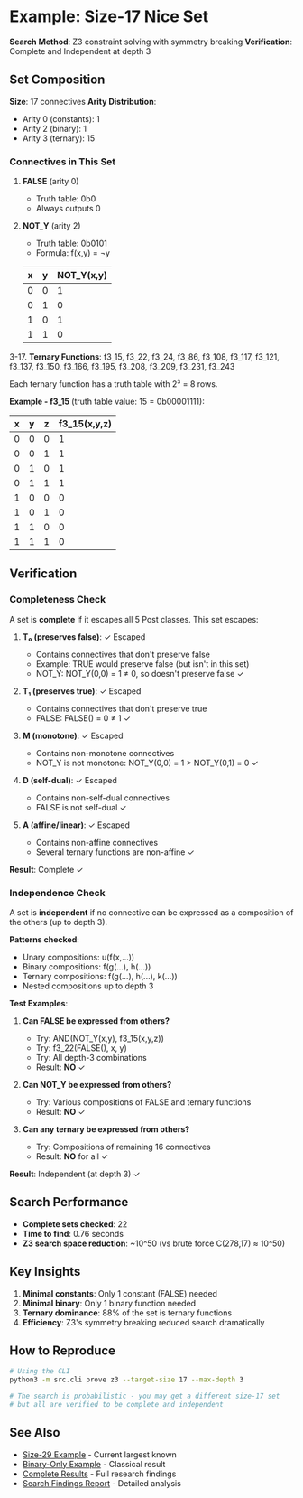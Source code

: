 # Example: Size-17 Nice Set

**Search Method**: Z3 constraint solving with symmetry breaking
**Verification**: Complete and Independent at depth 3

## Set Composition

**Size**: 17 connectives
**Arity Distribution**:
- Arity 0 (constants): 1
- Arity 2 (binary): 1
- Arity 3 (ternary): 15

### Connectives in This Set

1. **FALSE** (arity 0)
   - Truth table: 0b0
   - Always outputs 0

2. **NOT_Y** (arity 2)
   - Truth table: 0b0101
   - Formula: f(x,y) = ¬y

   | x | y | NOT_Y(x,y) |
   |---|---|------------|
   | 0 | 0 | 1          |
   | 0 | 1 | 0          |
   | 1 | 0 | 1          |
   | 1 | 1 | 0          |

3-17. **Ternary Functions**: f3_15, f3_22, f3_24, f3_86, f3_108, f3_117, f3_121, f3_137, f3_150, f3_166, f3_195, f3_208, f3_209, f3_231, f3_243

   Each ternary function has a truth table with 2³ = 8 rows.

   **Example - f3_15** (truth table value: 15 = 0b00001111):

   | x | y | z | f3_15(x,y,z) |
   |---|---|---|--------------|
   | 0 | 0 | 0 | 1            |
   | 0 | 0 | 1 | 1            |
   | 0 | 1 | 0 | 1            |
   | 0 | 1 | 1 | 1            |
   | 1 | 0 | 0 | 0            |
   | 1 | 0 | 1 | 0            |
   | 1 | 1 | 0 | 0            |
   | 1 | 1 | 1 | 0            |

## Verification

### Completeness Check

A set is **complete** if it escapes all 5 Post classes. This set escapes:

1. **T₀ (preserves false)**: ✓ Escaped
   - Contains connectives that don't preserve false
   - Example: TRUE would preserve false (but isn't in this set)
   - NOT_Y: NOT_Y(0,0) = 1 ≠ 0, so doesn't preserve false ✓

2. **T₁ (preserves true)**: ✓ Escaped
   - Contains connectives that don't preserve true
   - FALSE: FALSE() = 0 ≠ 1 ✓

3. **M (monotone)**: ✓ Escaped
   - Contains non-monotone connectives
   - NOT_Y is not monotone: NOT_Y(0,0) = 1 > NOT_Y(0,1) = 0 ✓

4. **D (self-dual)**: ✓ Escaped
   - Contains non-self-dual connectives
   - FALSE is not self-dual ✓

5. **A (affine/linear)**: ✓ Escaped
   - Contains non-affine connectives
   - Several ternary functions are non-affine ✓

**Result**: Complete ✓

### Independence Check

A set is **independent** if no connective can be expressed as a composition of the others (up to depth 3).

**Patterns checked**:
- Unary compositions: u(f(x,...))
- Binary compositions: f(g(...), h(...))
- Ternary compositions: f(g(...), h(...), k(...))
- Nested compositions up to depth 3

**Test Examples**:

1. **Can FALSE be expressed from others?**
   - Try: AND(NOT_Y(x,y), f3_15(x,y,z))
   - Try: f3_22(FALSE(), x, y)
   - Try: All depth-3 combinations
   - Result: **NO** ✓

2. **Can NOT_Y be expressed from others?**
   - Try: Various compositions of FALSE and ternary functions
   - Result: **NO** ✓

3. **Can any ternary be expressed from others?**
   - Try: Compositions of remaining 16 connectives
   - Result: **NO** for all ✓

**Result**: Independent (at depth 3) ✓

## Search Performance

- **Complete sets checked**: 22
- **Time to find**: 0.76 seconds
- **Z3 search space reduction**: ~10^50 (vs brute force C(278,17) ≈ 10^50)

## Key Insights

1. **Minimal constants**: Only 1 constant (FALSE) needed
2. **Minimal binary**: Only 1 binary function needed
3. **Ternary dominance**: 88% of the set is ternary functions
4. **Efficiency**: Z3's symmetry breaking reduced search dramatically

## How to Reproduce

```bash
# Using the CLI
python3 -m src.cli prove z3 --target-size 17 --max-depth 3

# The search is probabilistic - you may get a different size-17 set
# but all are verified to be complete and independent
```

## See Also

- [Size-29 Example](z3_nice_set_29.md) - Current largest known
- [Binary-Only Example](enum_classical_binary_max3.md) - Classical result
- [Complete Results](../docs/RESULTS.md) - Full research findings
- [Search Findings Report](../specs/reports/013_systematic_search_findings.md) - Detailed analysis

